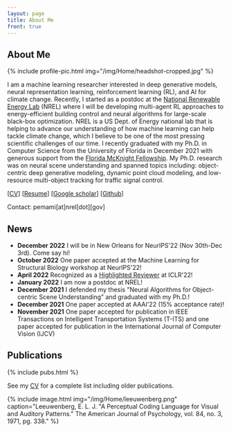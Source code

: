 ```yaml
---
layout: page
title: About Me
front: true
---
```



## About Me

{%
    include profile-pic.html
    img="/img/Home/headshot-cropped.jpg"
%}

I am a machine learning researcher interested in deep generative models, neural representation learning, reinforcement learning (RL), and AI for climate change. Recently, I started as a postdoc at the [National Renewable Energy Lab](https://www.nrel.gov/) (NREL) where I will be developing multi-agent RL approaches to energy-efficient building control and neural algorithms for large-scale black-box optimization. NREL is a US Dept. of Energy national lab that is helping to advance our understanding of how machine learning can help tackle climate change, which I believe to be one of the most pressing scientific challenges of our time. I recently graduated with my Ph.D. in Computer Science from the University of Florida in December 2021 with generous support from the [Florida McKnight Fellowship](http://fefonline.org/mdf.html). My Ph.D. research was on neural scene understanding and spanned topics including: object-centric deep generative modeling, dynamic point cloud modeling, and low-resource multi-object tracking for traffic signal control.

[[CV](pdfs/cv.pdf)] [[Resume](pdfs/resume.pdf)] [[Google scholar](https://scholar.google.com/citations?user=WSU6_r0AAAAJ&hl=en)] [[Github](https://github.com/pemami4911)]

Contact: pemami[at]nrel[dot][gov]


## News

* **December 2022** I will be in New Orleans for NeurIPS'22 (Nov 30th-Dec 3rd). Come say hi!
* **October 2022** One paper accepted at the Machine Learning for Structural Biology workshop at NeurIPS'22!
* **April 2022** Recognized as a [Highlighted Reviewer](https://iclr.cc/Conferences/2022/Reviewers) at ICLR'22!  
* **January 2022** I am now a postdoc at NREL! 
* **December 2021** I defended my thesis "Neural Algorithms for Object-centric Scene Understanding" and graduated with my Ph.D.!
* **December 2021** One paper accepted at AAAI'22 (15% acceptance rate)!
* **November 2021** One paper accepted for publication in IEEE Transactions on Intelligent Transportation Systems (T-ITS) and one paper accepted for publication in the International Journal of Computer Vision (IJCV)


## Publications

{%
    include pubs.html
%}

See my [CV](pdfs/cv.pdf) for a complete list including older publications.

{%
    include image.html
    img="/img/Home/leeuwenberg.png"
    caption="Leeuwenberg, E. L. J. \"A Perceptual Coding Language for Visual and Auditory Patterns.\" The American Journal of Psychology, vol. 84, no. 3, 1971, pg. 338."
%}

